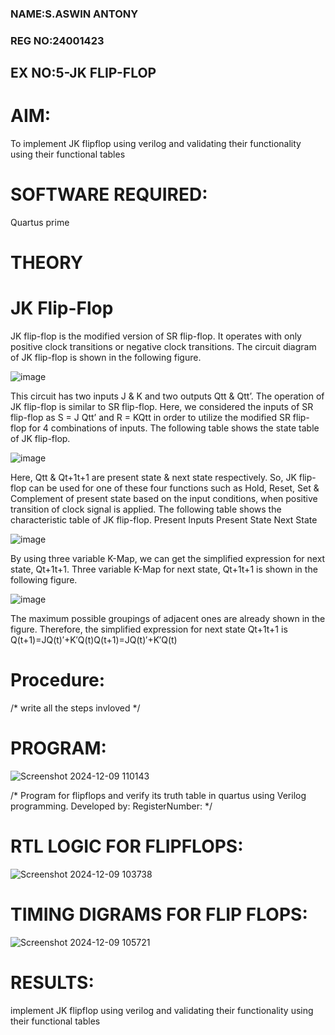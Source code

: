 ### NAME:S.ASWIN ANTONY
### REG NO:24001423
## EX NO:5-JK FLIP-FLOP

# AIM: 

To implement  JK flipflop using verilog and validating their functionality using their functional tables

# SOFTWARE REQUIRED:

Quartus prime

# THEORY

# JK Flip-Flop

JK flip-flop is the modified version of SR flip-flop. It operates with only positive clock transitions or negative clock transitions. The circuit diagram of JK flip-flop is shown in the following figure.

![image](https://github.com/naavaneetha/JKFLIPFLOP-USING-IF-ELSE/assets/154305477/a649c30b-232b-4558-b188-fd6c09845180)


This circuit has two inputs J & K and two outputs Qtt & Qtt’. The operation of JK flip-flop is similar to SR flip-flop. Here, we considered the inputs of SR flip-flop as S = J Qtt’ and R = KQtt in order to utilize the modified SR flip-flop for 4 combinations of inputs. The following table shows the state table of JK flip-flop.

![image](https://github.com/naavaneetha/JKFLIPFLOP-USING-IF-ELSE/assets/154305477/c4360742-e8a8-4937-b089-c46c0433f9a3)

 
Here, Qtt & Qt+1t+1 are present state & next state respectively. So, JK flip-flop can be used for one of these four functions such as Hold, Reset, Set & Complement of present state based on the input conditions, when positive transition of clock signal is applied. The following table shows the characteristic table of JK flip-flop. Present Inputs Present State Next State
 
![image](https://github.com/naavaneetha/JKFLIPFLOP-USING-IF-ELSE/assets/154305477/6c275261-a6d5-4c37-a3a7-1e88ca11c4cd)

By using three variable K-Map, we can get the simplified expression for next state, Qt+1t+1. Three variable K-Map for next state, Qt+1t+1 is shown in the following figure.
 
![image](https://github.com/naavaneetha/JKFLIPFLOP-USING-IF-ELSE/assets/154305477/5174f41b-0ce0-4329-a372-6d1943ea6673)

The maximum possible groupings of adjacent ones are already shown in the figure. Therefore, the simplified expression for next state Qt+1t+1 is Q(t+1)=JQ(t)′+K′Q(t)Q(t+1)=JQ(t)′+K′Q(t)

# Procedure:

/* write all the steps invloved */

# PROGRAM:
![Screenshot 2024-12-09 110143](https://github.com/user-attachments/assets/f075727c-9c00-4f49-860f-30b7b65dce5b)

/* Program for flipflops and verify its truth table in quartus using Verilog programming. Developed by: RegisterNumber:
*/

# RTL LOGIC FOR FLIPFLOPS:
![Screenshot 2024-12-09 103738](https://github.com/user-attachments/assets/f6a810ee-e180-4e7c-859e-11cc116f748f)

# TIMING DIGRAMS FOR FLIP FLOPS:
![Screenshot 2024-12-09 105721](https://github.com/user-attachments/assets/a1119f3b-fe21-4f38-89aa-4c25247595c7)

# RESULTS:
implement  JK flipflop using verilog and validating their functionality using their functional tables


